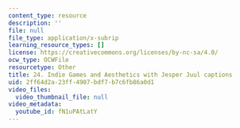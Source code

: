 ```yaml
---
content_type: resource
description: ''
file: null
file_type: application/x-subrip
learning_resource_types: []
license: https://creativecommons.org/licenses/by-nc-sa/4.0/
ocw_type: OCWFile
resourcetype: Other
title: 24. Indie Games and Aesthetics with Jesper Juul captions
uid: 2ff64d2a-23ff-4907-bdf7-b7c6fb86a0d1
video_files:
  video_thumbnail_file: null
video_metadata:
  youtube_id: fN1uPAtLatY
---
```

